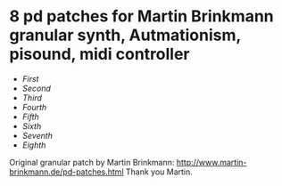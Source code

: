 # 8 pd patches for Martin Brinkmann granular synth, Autmationism, pisound, midi controller

* *First*
* *Second*
* *Third*
* *Fourth*
* *Fifth*
* *Sixth*
* *Seventh*
* *Eighth*

Original granular patch by Martin Brinkmann: http://www.martin-brinkmann.de/pd-patches.html Thank you Martin.
